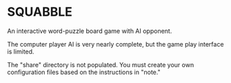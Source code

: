 # SQUABBLE

An interactive word-puzzle board game with AI opponent.

The computer player AI is very nearly complete, but the game play interface is limited.

The "share" directory is not populated.  You must create your own configuration files based on the instructions in "note."




